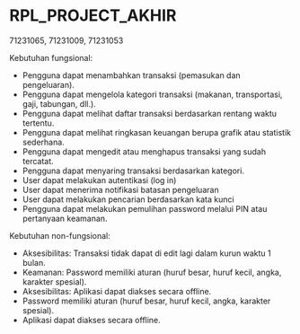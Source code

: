 # RPL_PROJECT_AKHIR
71231065, 71231009, 71231053


Kebutuhan fungsional: 
- Pengguna dapat menambahkan transaksi (pemasukan dan pengeluaran).
- Pengguna dapat mengelola kategori transaksi (makanan, transportasi, gaji, tabungan, dll.).
- Pengguna dapat melihat daftar transaksi berdasarkan rentang waktu tertentu.
- Pengguna dapat melihat ringkasan keuangan berupa grafik atau statistik sederhana.
- Pengguna dapat mengedit atau menghapus transaksi yang sudah tercatat.
- Pengguna dapat menyaring transaksi berdasarkan kategori.
- User dapat melakukan autentikasi (log in)
- User dapat menerima notifikasi batasan pengeluaran
- User dapat melakukan pencarian berdasarkan kata kunci
- Pengguna dapat melakukan pemulihan password melalui PIN atau pertanyaan keamanan.

Kebutuhan non-fungsional:
- Aksesibilitas: Transaksi tidak dapat di edit lagi dalam kurun waktu 1 bulan.
- Keamanan: Password memiliki aturan (huruf besar, huruf kecil, angka, karakter spesial).
- Aksesibilitas: Aplikasi dapat diakses secara offline.
- Password memiliki aturan (huruf besar, huruf kecil, angka, karakter spesial).
- Aplikasi dapat diakses secara offline.
